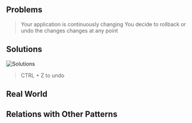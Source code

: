## Problems

> Your application is continuously changing 
> You decide to rollback or undo the changes changes at any point

## Solutions

![Solutions](https://refactoring.guru/images/patterns/content/mediator/mediator.png)

>  CTRL + Z to undo

## Real World

>

## Relations with Other Patterns

> 